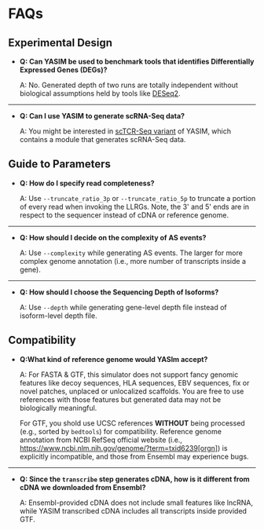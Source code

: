 # FAQs

## Experimental Design

- **Q: Can YASIM be used to benchmark tools that identifies Differentially Expressed Genes (DEGs)?**

    A: No. Generated depth of two runs are totally independent without biological assumptions held by tools like [DESeq2](https://bioconductor.org/packages/release/bioc/html/DESeq2.html).

---

- **Q: Can I use YASIM to generate scRNA-Seq data?**

    A: You might be interested in [scTCR-Seq variant](https://github.com/WanluLiuLab/yasim-sctcr.git) of YASIM, which contains a module that generates scRNA-Seq data.

## Guide to Parameters

- **Q: How do I specify read completeness?**

    A: Use `--truncate_ratio_3p` or `--truncate_ratio_5p` to truncate a portion of every read when invoking the LLRGs. Note, the 3' and 5' ends are in respect to the sequencer instead of cDNA or reference genome.

---

- **Q: How should I decide on the complexity of AS events?**

    A: Use `--complexity` while generating AS events. The larger for more complex genome annotation (i.e., more number of transcripts inside a gene).

---

- **Q: How should I choose the Sequencing Depth of Isoforms?**

    A: Use `--depth` while generating gene-level depth file instead of isoform-level depth file.

## Compatibility

- **Q:What kind of reference genome would YASIm accept?**

    A: For FASTA \& GTF, this simulator does not support fancy genomic features like decoy sequences, HLA sequences, EBV sequences, fix or novel patches, unplaced or unlocalized scaffolds. You are free to use references with those features but generated data may not be biologically meaningful.

    For GTF, you shold use UCSC references **WITHOUT** being processed (e.g., sorted by `bedtools`) for compatibility. Reference genome annotation from NCBI RefSeq official website (i.e., <https://www.ncbi.nlm.nih.gov/genome/?term=txid6239[orgn]>) is explicitly incompatible, and those from Ensembl may experience bugs.
---

- **Q: Since the `transcribe` step generates cDNA, how is it different from cDNA we downloaded from Ensembl?**

    A: Ensembl-provided cDNA does not include small features like lncRNA, while YASIM transcribed cDNA includes all transcripts inside provided GTF.
